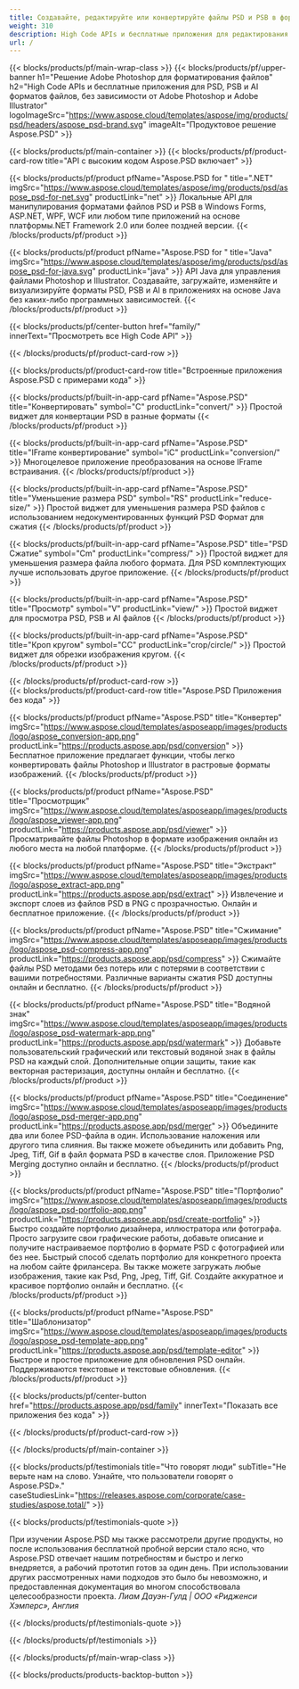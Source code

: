 ```yaml
---
title: Создавайте, редактируйте или конвертируйте файлы PSD и PSB в форматы PDF и изображений
weight: 310
description: High Code APIs и бесплатные приложения для редактирования файлов с Photoshop. Способность обновлять свойства слоя, добавить водяной знак вращения масштаба Flip Crop Gathering Raster Conversion.
url: /
---
```


{{< blocks/products/pf/main-wrap-class >}}
{{< blocks/products/pf/upper-banner h1="Решение Adobe Photoshop для форматирования файлов" h2="High Code APIs и бесплатные приложения для PSD, PSB и AI форматов файлов, без зависимости от Adobe Photoshop и Adobe Illustrator" logoImageSrc="https://www.aspose.cloud/templates/aspose/img/products/psd/headers/aspose_psd-brand.svg" imageAlt="Продуктовое решение Aspose.PSD" >}}

{{< blocks/products/pf/main-container >}}
{{< blocks/products/pf/product-card-row title="API с высоким кодом Aspose.PSD включает" >}}

{{< blocks/products/pf/product pfName="Aspose.PSD for " title=".NET" imgSrc="https://www.aspose.cloud/templates/aspose/img/products/psd/aspose_psd-for-net.svg" productLink="net" >}}
Локальные API для манипулирования форматами файлов PSD и PSB в Windows Forms, ASP.NET, WPF, WCF или любом типе приложений на основе платформы.NET Framework 2.0 или более поздней версии.
{{< /blocks/products/pf/product >}}

{{< blocks/products/pf/product pfName="Aspose.PSD for " title="Java" imgSrc="https://www.aspose.cloud/templates/aspose/img/products/psd/aspose_psd-for-java.svg" productLink="java" >}}
API Java для управления файлами Photoshop и Illustrator. Создавайте, загружайте, изменяйте и визуализируйте форматы PSD, PSB и AI в приложениях на основе Java без каких-либо программных зависимостей.
{{< /blocks/products/pf/product >}}

{{< blocks/products/pf/center-button href="family/" innerText="Просмотреть все High Code API" >}}

{{< /blocks/products/pf/product-card-row >}}

{{< blocks/products/pf/product-card-row title="Встроенные приложения Aspose.PSD с примерами кода" >}}

{{< blocks/products/pf/built-in-app-card pfName="Aspose.PSD" title="Конвертировать" symbol="C" productLink="convert/" >}}
Простой виджет для конвертации PSD в разные форматы
{{< /blocks/products/pf/product >}}

{{< blocks/products/pf/built-in-app-card pfName="Aspose.PSD" title="IFrame конвертирование" symbol="iC" productLink="conversion/" >}}
Многоцелевое приложение преобразования на основе IFrame встраивания.
{{< /blocks/products/pf/product >}}

{{< blocks/products/pf/built-in-app-card pfName="Aspose.PSD" title="Уменьшение размера PSD" symbol="RS" productLink="reduce-size/" >}}
Простой виджет для уменьшения размера PSD файлов с использованием недокументированных функций PSD Формат для сжатия
{{< /blocks/products/pf/product >}}

{{< blocks/products/pf/built-in-app-card pfName="Aspose.PSD" title="PSD Сжатие" symbol="Cm" productLink="compress/" >}}
Простой виджет для уменьшения размера файла любого формата. Для PSD комплектующих лучше использовать другое приложение.
{{< /blocks/products/pf/product >}}

{{< blocks/products/pf/built-in-app-card pfName="Aspose.PSD" title="Просмотр" symbol="V" productLink="view/" >}}
Простой виджет для просмотра PSD, PSB и AI файлов
{{< /blocks/products/pf/product >}}

{{< blocks/products/pf/built-in-app-card pfName="Aspose.PSD" title="Кроп кругом" symbol="CC" productLink="crop/circle/" >}}
Простой виджет для обрезки изображения кругом.
{{< /blocks/products/pf/product >}}
									
{{< /blocks/products/pf/product-card-row >}}										   
{{< blocks/products/pf/product-card-row title="Aspose.PSD Приложения без кода" >}}

{{< blocks/products/pf/product pfName="Aspose.PSD" title="Конвертер" imgSrc="https://www.aspose.cloud/templates/asposeapp/images/products/logo/aspose_conversion-app.png" productLink="https://products.aspose.app/psd/conversion" >}}
Бесплатное приложение предлагает функции, чтобы легко конвертировать файлы Photoshop и Illustrator в растровые форматы изображений.
{{< /blocks/products/pf/product >}}

{{< blocks/products/pf/product pfName="Aspose.PSD" title="Просмотрщик" imgSrc="https://www.aspose.cloud/templates/asposeapp/images/products/logo/aspose_viewer-app.png" productLink="https://products.aspose.app/psd/viewer" >}}
Просматривайте файлы Photoshop в формате изображения онлайн из любого места на любой платформе.
{{< /blocks/products/pf/product >}}

{{< blocks/products/pf/product pfName="Aspose.PSD" title="Экстракт" imgSrc="https://www.aspose.cloud/templates/asposeapp/images/products/logo/aspose_extract-app.png" productLink="https://products.aspose.app/psd/extract" >}}
Извлечение и экспорт слоев из файлов PSD в PNG с прозрачностью. Онлайн и бесплатное приложение.
{{< /blocks/products/pf/product >}}

{{< blocks/products/pf/product pfName="Aspose.PSD" title="Сжимание" imgSrc="https://www.aspose.cloud/templates/asposeapp/images/products/logo/aspose_psd-compress-app.png" productLink="https://products.aspose.app/psd/compress" >}}
Сжимайте файлы PSD методами без потерь или с потерями в соответствии с вашими потребностями. Различные варианты сжатия PSD доступны онлайн и бесплатно.
{{< /blocks/products/pf/product >}}

{{< blocks/products/pf/product pfName="Aspose.PSD" title="Водяной знак" imgSrc="https://www.aspose.cloud/templates/asposeapp/images/products/logo/aspose_psd-watermark-app.png" productLink="https://products.aspose.app/psd/watermark" >}}
Добавьте пользовательский графический или текстовый водяной знак в файлы PSD на каждый слой. Дополнительные опции защиты, такие как векторная растеризация, доступны онлайн и бесплатно.
{{< /blocks/products/pf/product >}}

{{< blocks/products/pf/product pfName="Aspose.PSD" title="Соединение" imgSrc="https://www.aspose.cloud/templates/asposeapp/images/products/logo/aspose_psd-merger-app.png" productLink="https://products.aspose.app/psd/merger" >}}
Объедините два или более PSD-файла в один. Использование наложения или другого типа слияния. Вы также можете объединить или добавить Png, Jpeg, Tiff, Gif в файл формата PSD в качестве слоя. Приложение PSD Merging доступно онлайн и бесплатно.
{{< /blocks/products/pf/product >}}

{{< blocks/products/pf/product pfName="Aspose.PSD" title="Портфолио" imgSrc="https://www.aspose.cloud/templates/asposeapp/images/products/logo/aspose_psd-portfolio-app.png" productLink="https://products.aspose.app/psd/create-portfolio" >}}
Быстро создайте портфолио дизайнера, иллюстратора или фотографа. Просто загрузите свои графические работы, добавьте описание и получите настраиваемое портфолио в формате PSD с фотографией или без нее. Быстрый способ сделать портфолио для конкретного проекта на любом сайте фрилансера. Вы также можете загружать любые изображения, такие как Psd, Png, Jpeg, Tiff, Gif. Создайте аккуратное и красивое портфолио онлайн и бесплатно.
{{< /blocks/products/pf/product >}}

{{< blocks/products/pf/product pfName="Aspose.PSD" title="Шаблонизатор" imgSrc="https://www.aspose.cloud/templates/asposeapp/images/products/logo/aspose_psd-template-app.png" productLink="https://products.aspose.app/psd/template-editor" >}}
Быстрое и простое приложение для обновления PSD онлайн. Поддерживаются текстовые и текстовые обновления.
{{< /blocks/products/pf/product >}}

{{< blocks/products/pf/center-button href="https://products.aspose.app/psd/family" innerText="Показать все приложения без кода" >}}

{{< /blocks/products/pf/product-card-row >}}

{{< /blocks/products/pf/main-container >}}

{{< blocks/products/pf/testimonials title="Что говорят люди" subTitle="Не верьте нам на слово. Узнайте, что пользователи говорят о Aspose.PSD»." caseStudiesLink="https://releases.aspose.com/corporate/case-studies/aspose.total/" >}}

{{< blocks/products/pf/testimonials-quote >}}
<p class="first">
 При изучении Aspose.PSD мы также рассмотрели другие продукты, но после использования бесплатной пробной версии стало ясно, что Aspose.PSD отвечает нашим потребностям и быстро и легко внедряется, а рабочий прототип готов за один день. При использовании других рассмотренных нами подходов это было бы невозможно, и предоставленная документация во многом способствовала целесообразности проекта.
 <em>
  Лиам Дауэн-Гулд | ООО «Ридженси Хэмперс», Англия
 </em>
</p>

{{< /blocks/products/pf/testimonials-quote >}}

{{< /blocks/products/pf/testimonials >}}

{{< /blocks/products/pf/main-wrap-class >}}

{{< blocks/products/products-backtop-button >}}
